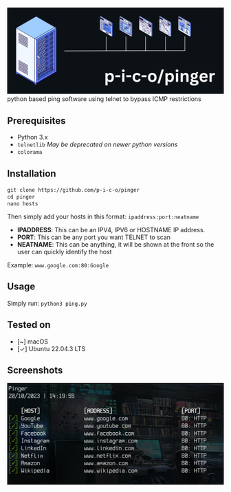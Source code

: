 ![Banner](.banner.png)
python based ping software using telnet to bypass ICMP restrictions

## Prerequisites
- Python 3.x
- `telnetlib` _May be deprecated on newer python versions_
- `colorama`

## Installation
```
git clone https://github.com/p-i-c-o/pinger
cd pinger
nano hosts
```

Then simply add your hosts in this format: `ipaddress:port:neatname`
- **IPADDRESS**: This can be an IPV4, IPV6 or HOSTNAME IP address.
- **PORT**: This can be any port you want TELNET to scan
- **NEATNAME**: This can be anything, it will be shown at the front so the user can quickly identify the host

Example: `www.google.com:80:Google`


## Usage
Simply run:
`python3 ping.py`

## Tested on
- [~] macOS
- [✓] Ubuntu 22.04.3 LTS

## Screenshots
![Preview of pinger when run in the terminal](.screen.png)
